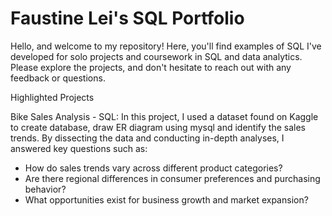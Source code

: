 # Faustine Lei's SQL Portfolio
Hello, and welcome to my repository! 
Here, you'll find examples of SQL I've developed for solo projects and coursework in SQL and data analytics. 
Please explore the projects, and don't hesitate to reach out with any feedback or questions.

Highlighted Projects

Bike Sales Analysis - SQL: In this project, I used a dataset found on Kaggle to create database, draw ER diagram using mysql and identify the sales trends. By dissecting the data and conducting in-depth analyses, I answered key questions such as:

- How do sales trends vary across different product categories?
- Are there regional differences in consumer preferences and purchasing behavior?
- What opportunities exist for business growth and market expansion?

